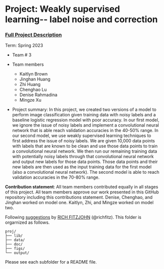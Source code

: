 # Project: Weakly supervised learning-- label noise and correction


### [Full Project Description](doc/project3_desc.md)

Term: Spring 2023

+ Team # 3
+ Team members
	+ Kaitlyn Brown
	+ Jinghan Huang
	+ Zhi Huang
	+ Chenghao Lu
	+ Denise Rahmadina
	+ Mingze Xu

+ Project summary: In this project, we created two versions of a model to perform image classification given training data with noisy labels and a baseline logistic regression model with poor accuracy. In our first model, we ignore the issue of noisy labels and implement a convolutional neural network that is able reach validation accuracies in the 40-50% range. In our second model, we use weakly supervised learning techniques to first address the issue of noisy labels. We are given 10,000 data points with labels that are known to be clean and use those data points to train a convolutional neural network. We then run our remaining training data with potentially noisy labels through that convolutional neural network and output new labels for those data points. Those data points and their new labels are then used as the input training data for the first model (also a convolutional neural network). The second model is able to reach validation accuracies in the 70-80% range.
	

**Contribution statement**: All team members contributed equally in all stages of this project. All team members approve our work presented in this GitHub repository including this contributions statement. Denise, Chenghao, and Jinghan worked on model one. Kaitlyn, Zhi, and Mingze worked on model two.

Following [suggestions](http://nicercode.github.io/blog/2013-04-05-projects/) by [RICH FITZJOHN](http://nicercode.github.io/about/#Team) (@richfitz). This folder is orgarnized as follows.

```
proj/
├── lib/
├── data/
├── doc/
├── figs/
└── output/
```

Please see each subfolder for a README file.

